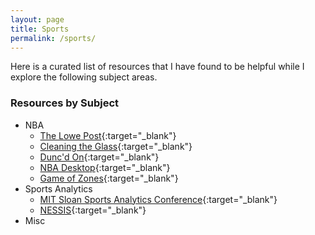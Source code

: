 ```yaml
---
layout: page
title: Sports
permalink: /sports/
---
```


Here is a curated list of resources that I have found to be helpful while I explore the following subject areas.

### Resources by Subject

* NBA
  * [The Lowe Post](http://www.espn.com/espnradio/podcast/archive/_/id/10528553 "The Lowe Post"){:target="_blank"}
  * [Cleaning the Glass](http://cleaningtheglass.com/ "Cleaning the Glass"){:target="_blank"}
  * [Dunc'd On](http://nateduncannba.com "Dunc'd On Basketball NBA Podcast"){:target="_blank"}
  * [NBA Desktop](https://www.theringer.com/nbadesktop "NBA Desktop"){:target="_blank"}
  * [Game of Zones](https://gameofzones.bleacherreport.com "Game of Zones"){:target="_blank"}
* Sports Analytics
  * [MIT Sloan Sports Analytics Conference](http://www.sloansportsconference.com "MIT Sloan Sports Analytics Conference"){:target="_blank"}
  * [NESSIS](http://nessis.org "NESSIS"){:target="_blank"}
* Misc